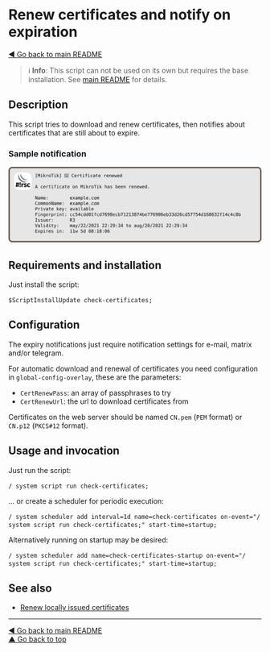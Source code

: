 Renew certificates and notify on expiration
===========================================

[◀ Go back to main README](../README.md)

> ℹ️ **Info**: This script can not be used on its own but requires the base
> installation. See [main README](../README.md) for details.

Description
-----------

This script tries to download and renew certificates, then notifies about
certificates that are still about to expire.

### Sample notification

![check-certificates notification](check-certificates.d/notification.svg)

Requirements and installation
-----------------------------

Just install the script:

    $ScriptInstallUpdate check-certificates;

Configuration
-------------

The expiry notifications just require notification settings for e-mail,
matrix and/or telegram.

For automatic download and renewal of certificates you need configuration
in `global-config-overlay`, these are the parameters:

* `CertRenewPass`: an array of passphrases to try
* `CertRenewUrl`: the url to download certificates from

Certificates on the web server should be named `CN.pem` (`PEM` format) or
`CN.p12` (`PKCS#12` format).

Usage and invocation
--------------------

Just run the script:

    / system script run check-certificates;

... or create a scheduler for periodic execution:

    / system scheduler add interval=1d name=check-certificates on-event="/ system script run check-certificates;" start-time=startup;

Alternatively running on startup may be desired:

    / system scheduler add name=check-certificates-startup on-event="/ system script run check-certificates;" start-time=startup;

See also
--------

* [Renew locally issued certificates](certificate-renew-issued.md)

---
[◀ Go back to main README](../README.md)  
[▲ Go back to top](#top)
